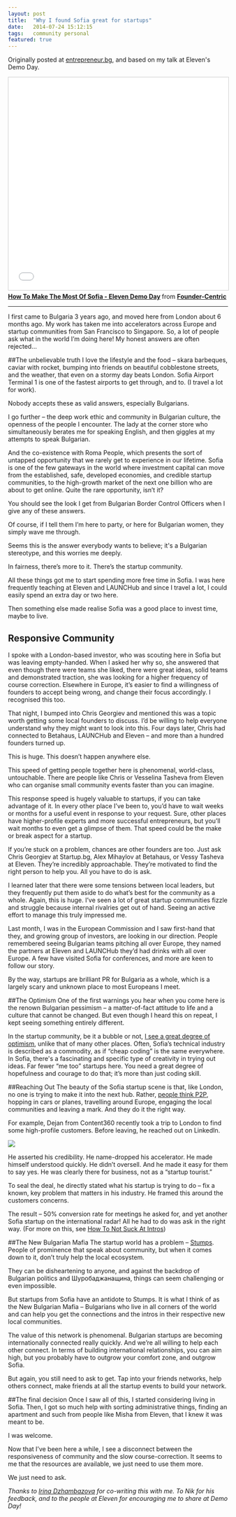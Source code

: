```yaml
---
layout: post
title:  "Why I found Sofia great for startups"
date:   2014-07-24 15:12:15
tags:   community personal
featured: true
---
```


Originally posted at [entrepreneur.bg](http://www.entrepreneur.bg/7952/the-unique-advantages-of-living-in-sofia-a-foreigners-perspective/), and based on my talk at Eleven's Demo Day.

<iframe src="//www.slideshare.net/slideshow/embed_code/37314114?rel=0" width="597" height="486" frameborder="0" marginwidth="0" marginheight="0" scrolling="no" style="border:1px solid #CCC; border-width:1px; margin-bottom:5px; max-width: 100%;" allowfullscreen> </iframe> <div style="margin-bottom:5px"> <strong> <a href="https://www.slideshare.net/foundercentric/how-to-make-the-most-of-sofia-eleven-demo-day" title="How To Make The Most Of Sofia - Eleven Demo Day" target="_blank">How To Make The Most Of Sofia - Eleven Demo Day</a> </strong> from <strong><a href="http://www.slideshare.net/foundercentric" target="_blank">Founder-Centric</a></strong> </div>

---

I first came to Bulgaria 3 years ago, and moved here from London about 6 months ago. My work has taken me into accelerators across Europe and startup communities from San Francisco to Singapore. So, a lot of people ask what in the world I’m doing here!  My honest answers are often rejected…

##The unbelievable truth
I love the lifestyle and the food – skara barbeques, caviar with rocket, bumping into friends on beautiful cobblestone streets, and the weather, that even on a stormy day beats London. Sofia Airport Terminal 1 is one of the fastest airports to get through, and to.  (I travel a lot for work).

Nobody accepts these as valid answers, especially Bulgarians.

I go further – the deep work ethic and community in Bulgarian culture, the openness of the people I encounter. The lady at the corner store who simultaneously berates me for speaking English, and then giggles at my attempts to speak Bulgarian.

And the co-existence with Roma People, which presents the sort of untapped opportunity that we rarely get to experience in our lifetime. Sofia is one of the few gateways in the world where investment capital can move from the established, safe, developed economies, and credible startup communities,  to the high-growth market of the next one billion who are about to get online. Quite the rare opportunity, isn’t it?

You should see the look I get from Bulgarian Border Control Officers when I give any of these answers.

Of course, if I tell them I’m here to party, or here for Bulgarian women, they simply wave me through.

Seems this is the answer everybody wants to believe; it's a Bulgarian stereotype, and this worries me deeply.

In fairness, there’s more to it. There’s the startup community.

All these things got me to start spending more free time in Sofia.  I was here frequently teaching at Eleven and LAUNCHub and since I travel a lot, I could easily spend an extra day or two here.

Then something else made realise Sofia was a good place to invest time, maybe to live.

## Responsive Community
I spoke with a London-based investor, who was scouting here in Sofia but was leaving empty-handed. When I asked her why so, she answered that even though there were teams she liked, there were great ideas, solid teams and demonstrated traction, she was looking for a higher frequency of course correction. Elsewhere in Europe, it’s easier to find a willingness of founders to accept being wrong, and change their focus accordingly. I recognised this too.

That night, I bumped into Chris Georgiev and mentioned this was a topic worth getting some local founders to discuss. I’d be willing to help everyone understand why they might want to look into this.
Four days later, Chris had connected to Betahaus, LAUNCHub and Eleven – and more than a hundred founders turned up.

This is huge. This doesn’t happen anywhere else.

This speed of getting people together here is phenomenal, world-class, untouchable. There are people like Chris or Vesselina Tasheva from Eleven who can organise small community events faster than you can imagine.

This response speed is hugely valuable to startups, if you can take advantage of it.  In every other place I’ve been to, you’d have to wait weeks or months for a useful event in response to your request. Sure, other places have higher-profile experts and more successful entrepreneurs, but you’ll wait months to even get a glimpse of them. That speed could be the make or break aspect for a startup.

If you’re stuck on a problem, chances are other founders are too. Just ask Chris Georgiev at Startup.bg, Alex Mihaylov at Betahaus, or Vessy Tasheva at Eleven.  They’re incredibly approachable. They’re motivated to find the right person to help you.  All you have to do is ask.

I learned later that there were some tensions between local leaders, but they frequently put them aside to do what’s best for the community as a whole. Again, this is huge. I’ve seen a lot of great startup communities fizzle and struggle because internal rivalries get out of hand.  Seeing an active effort to manage this truly impressed me.

Last month, I was in the European Commission and I saw first-hand that they, and growing group of investors, are looking in our direction.  People remembered seeing Bulgarian teams pitching all over Europe, they named the partners at Eleven and LAUNCHub they’d had drinks with all over Europe. A few have visited Sofia for conferences, and more are keen to follow our story.

By the way, startups are brilliant PR for Bulgaria as a whole, which is a largely scary and unknown place to most Europeans I meet.

##The Optimism
One of the first warnings you hear when you come here is the renown Bulgarian pessimism – a matter-of-fact attitude to life and a culture that cannot be changed. But even though I heard this on repeat, I kept seeing something entirely different.

In the startup community, be it a bubble or not, [I see a great degree of optimism](http://saintsal.com/bulgarian-optimism/), unlike that of many other places. Often, Sofia’s technical industry is described as a commodity, as if “cheap coding” is the same everywhere. In Sofia, there's a fascinating and specific type of creativity in trying out ideas. Far fewer “me too” startups here. You need a great degree of hopefulness and courage to do that; it’s more than just coding skill.

##Reaching Out
The beauty of the Sofia startup scene is that, like London, no one is trying to make it into the next hub. Rather, [people think P2P](http://saintsal.com/no-more-hubs-startup-community-is-p2p/), hopping in cars or planes, travelling around Europe, engaging the local communities and leaving a mark. And they do it the right way.

For example, Dejan from Content360 recently took a trip to London to find some high-profile customers. Before leaving, he reached out on LinkedIn.

![](/content/images/2014/Jul/email_example.png)

	
    
He asserted his credibility. He name-dropped his accelerator. He made himself understood quickly. He didn’t oversell.  And he made it easy for them to say yes. He was clearly there for business, not as a “startup tourist.”

To seal the deal, he directly stated what his startup is trying to do – fix a known, key problem that matters in his industry. He framed this around the customers concerns.

The result – 50% conversion rate for meetings he asked for, and yet another Sofia startup on the international radar!  All he had to do was ask in the right way. (For more on this, see [How To Not Suck At Intros](http://www.slideshare.net/foundercentric/how-not-to-suck-at-introductions))

##The New Bulgarian Mafia
The startup world has a problem – [Stumps](http://saintsal.com/ecosystems-grow-around-stumps/). People of prominence that speak about community, but when it comes down to it, don’t truly help the local ecosystem.

They can be disheartening to anyone, and against the backdrop of Bulgarian politics and Шуробаджанащина, things can seem challenging or even impossible.

But startups from Sofia have an antidote to Stumps. It is what I think of as the New Bulgarian Mafia – Bulgarians who live in all corners of the world and can help you get the connections and the intros in their respective new local communities.

The value of this network is phenomenal. Bulgarian startups are becoming internationally connected really quickly. And we’re all willing to help each other connect. In terms of building international relationships, you can aim high, but you probably have to outgrow your comfort zone, and outgrow Sofia.

But again, you still need to ask to get.  Tap into your friends networks, help others connect, make friends at all the startup events to build your network.

##The final decision
Once I saw all of this, I started considering living in Sofia. Then, I got so much help with sorting administrative things, finding an apartment and such from people like Misha from Eleven, that I knew it was meant to be.

I was welcome.

Now that I’ve been here a while, I see a disconnect between the responsiveness of community and the slow course-correction.  It seems to me that the resources are available, we just need to use them more.

We just need to ask.

*Thanks to [Irina Dzhambazova](http://twitter.com/strawbana) for co-writing this with me.  To Nik for his feedback, and to the people at Eleven for encouraging me to share at Demo Day!*
